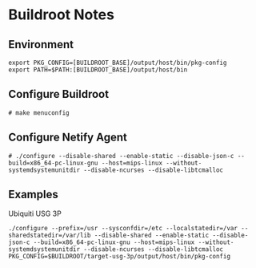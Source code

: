 Buildroot Notes
===============

Environment
-----------
```
export PKG_CONFIG=[BUILDROOT_BASE]/output/host/bin/pkg-config
export PATH=$PATH:[BUILDROOT_BASE]/output/host/bin
```
Configure Buildroot
-------------------

```
# make menuconfig
```

Configure Netify Agent
----------------------

```
# ./configure --disable-shared --enable-static --disable-json-c --build=x86_64-pc-linux-gnu --host=mips-linux --without-systemdsystemunitdir --disable-ncurses --disable-libtcmalloc
```

Examples
--------

Ubiquiti USG 3P
```
./configure --prefix=/usr --sysconfdir=/etc --localstatedir=/var --sharedstatedir=/var/lib --disable-shared --enable-static --disable-json-c --build=x86_64-pc-linux-gnu --host=mips-linux --without-systemdsystemunitdir --disable-ncurses --disable-libtcmalloc PKG_CONFIG=$BUILDROOT/target-usg-3p/output/host/bin/pkg-config
